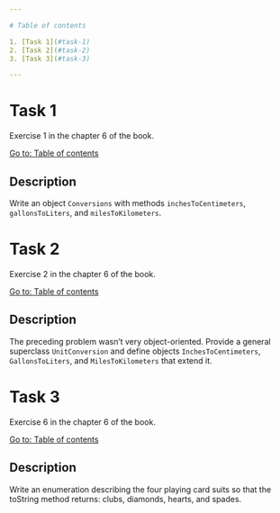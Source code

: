 ```yaml
---

# Table of contents

1. [Task 1](#task-1)
2. [Task 2](#task-2)
3. [Task 3](#task-3)

---
```


# Task 1

Exercise 1 in the chapter 6 of the book.

[Go to: Table of contents](#table-of-contents)

## Description

Write an object `Conversions` with methods `inchesToCentimeters`, `gallonsToLiters`, and `milesToKilometers`.

# Task 2

Exercise 2 in the chapter 6 of the book.

[Go to: Table of contents](#table-of-contents)

## Description

The preceding problem wasn’t very object-oriented. Provide a general superclass `UnitConversion` and define objects `InchesToCentimeters`, `GallonsToLiters`, and `MilesToKilometers` that extend it.

# Task 3

Exercise 6 in the chapter 6 of the book.

[Go to: Table of contents](#table-of-contents)

## Description

Write an enumeration describing the four playing card suits so that the toString method returns: clubs, diamonds, hearts, and spades.
